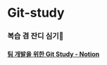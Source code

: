 # Git-study

### 복습 겸 잔디 심기🌱
#### [팀 개발을 위한 Git Study - Notion](https://internal-anemone-a9c.notion.site/Git-Study-fd0a0f6b53014fb78c6e732aff960335)

